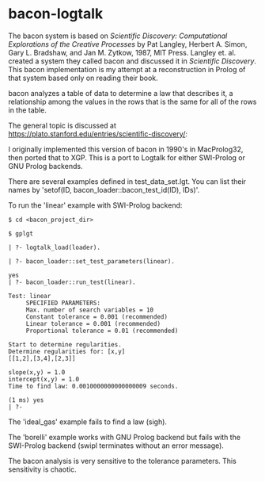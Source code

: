 # bacon-logtalk
The bacon system is based on _Scientific Discovery: Computational Explorations of the Creative Processes_
by Pat Langley, Herbert A. Simon, Gary L. Bradshaw, and Jan M. Zytkow, 1987, MIT Press. 
Langley et. al. created a system they called bacon and discussed it in _Scientific Discovery_.
This bacon implementation is my attempt at a reconstruction in Prolog of that system based only on reading their book.

bacon analyzes a table of data to determine a law that describes it, a relationship among the values in the rows 
that is the same for all of the rows in the table.

The general topic is discussed at https://plato.stanford.edu/entries/scientific-discovery/:

I originally implemented this version of bacon in 1990's in MacProlog32, then ported that to XGP. 
This is a port to Logtalk for either SWI-Prolog or GNU Prolog backends.

There are several examples defined in test_data_set.lgt. You can list their names by 'setof(ID, bacon_loader::bacon_test_id(ID), IDs)'.

To run the 'linear' example with SWI-Prolog backend:

````
$ cd <bacon_project_dir>

$ gplgt

| ?- logtalk_load(loader).

| ?- bacon_loader::set_test_parameters(linear).                 

yes
| ?- bacon_loader::run_test(linear).                 

Test: linear
     SPECIFIED PARAMETERS:
     Max. number of search variables = 10
     Constant tolerance = 0.001 (recommended)
     Linear tolerance = 0.001 (recommended)
     Proportional tolerance = 0.01 (recommended)

Start to determine regularities.
Determine regularities for: [x,y]
[[1,2],[3,4],[2,3]]

slope(x,y) = 1.0
intercept(x,y) = 1.0
Time to find law: 0.0010000000000000009 seconds.

(1 ms) yes
| ?- 

````
The 'ideal_gas' example fails to find a law (sigh).

The 'borelli' example works with GNU Prolog backend but fails with the SWI-Prolog 
backend (swipl terminates without an error message).

The bacon analysis is very sensitive to the tolerance parameters.
This sensitivity is chaotic.


